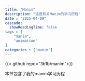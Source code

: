 ```yaml
---
title: "Manim"
description: "这是有关Manim的学习历程"
date : "2025-04-09"
cascade:
  showReadingTime: false
tags : [
    "manim",
    "animation"
]
categories : ["manim"]
---
```


{{< github repo="3b1b/manim">}}

本节包含了我的manim学习历程
